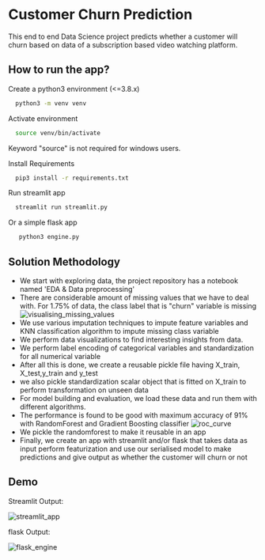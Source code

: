 
# Customer Churn Prediction

This end to end Data Science project predicts whether a customer will churn based on data of a subscription based video watching platform.


## How to run the app?

Create a python3 environment (<=3.8.x)

```bash
  python3 -m venv venv
```

Activate environment

```bash
  source venv/bin/activate
```
Keyword "source" is not required for windows users.

Install Requirements

```bash
  pip3 install -r requirements.txt
```

Run streamlit app

```bash
  streamlit run streamlit.py
```

Or a simple flask app


```bash
   python3 engine.py
```
## Solution Methodology

 - We start with exploring data, the project repository has a notebook named 'EDA & Data preprocessing'
 - There are considerable amount of missing values that we have to deal with. For 1.75% of data, the class label that is "churn" variable is missing
 ![visualising_missing_values](https://imgur.com/2naTaVx.png)
 - We use various imputation techniques to impute feature variables and KNN classification algorithm to impute missing class variable
 - We perform data visualizations to find interesting insights from data.
 - We perform label encoding of categorical variables and standardization for all numerical variable
 - After all this is done, we create a reusable pickle file having X_train, X_test,y_train and y_test
 - we also pickle standardization scalar object that is fitted on X_train to perform transformation on unseen data
 - For model building and evaluation, we load these data and run them with different algorithms.
 - The performance is found to be good with maximum accuracy of 91% with RandomForest and Gradient Boosting classifier
 ![roc_curve](https://imgur.com/ZMVHbyd.png)
 - We pickle the randomforest to make it reusable in an app
 - Finally, we create an app with streamlit and/or flask that takes data as input perform featurization and use our serialised model to make predictions and give output as whether the customer will churn or not


## Demo

Streamlit Output:

![streamlit_app](https://imgur.com/QGnGiMr.png)

flask Output:

![flask_engine](https://imgur.com/Gzzh0L5.png)

